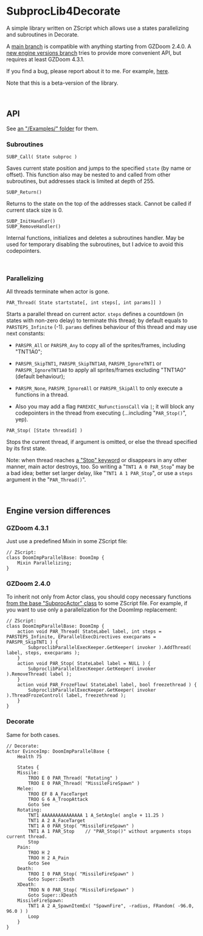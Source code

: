 # SubprocLib4Decorate
A simple library written on ZScript which allows use a states parallelizing and subroutines in Decorate.

A [main branch](https://github.com/MorthimerMcMare/SubprocLib4Decorate) is compatible with anything starting from GZDoom 2.4.0. A [new engine versions branch](https://github.com/MorthimerMcMare/SubprocLib4Decorate/tree/new_engine_versions) tries to provide more convenient API, but requires at least GZDoom 4.3.1.

If you find a bug, please report about it to me. For example, [here](https://github.com/MorthimerMcMare/SubprocLib4Decorate/issues).

Note that this is a beta-version of the library.


<p><br></p>

## API

See [an "/Examples/" folder](https://github.com/MorthimerMcMare/SubprocLib4Decorate/tree/new_engine_versions/Examples) for them.

### Subroutines

```
SUBP_Call( State subproc )
```
Saves current state position and jumps to the specified `state` (by name or offset). This function also may be nested to and called from other subroutines, but addresses stack is limited at depth of 255.

```
SUBP_Return()
```
Returns to the state on the top of the addresses stack. Cannot be called if current stack size is 0.


```
SUBP_InitHandler()
SUBP_RemoveHandler()
```
Internal functions, initializes and deletes a subroutines handler. May be used for temporary disabling the subroutines, but I advice to avoid this codepointers.


<p><br></p>

### Parallelizing

All threads terminate when actor is gone.

```
PAR_Thread( State startstate[, int steps[, int params]] )
```

Starts a parallel thread on current actor. `steps` defines a countdown (in states with non-zero delay) to terminate this thread; by default equals to `PARSTEPS_Infinite` (-1). `params` defines behaviour of this thread and may use next constants:

* `PARSPR_All` or `PARSPR_Any` to copy all of the sprites/frames, including "TNT1A0";

* `PARSPR_SkipTNT1`, `PARSPR_SkipTNT1A0`, `PARSPR_IgnoreTNT1` or `PARSPR_IgnoreTNT1A0` to apply all sprites/frames excluding "TNT1A0" (default behaviour);

* `PARSPR_None`, `PARSPR_IgnoreAll` or `PARSPR_SkipAll` to only execute a functions in a thread.

* Also you may add a flag `PAREXEC_NoFunctionsCall` via `|`; it will block any codepointers in the thread from executing (...including "`PAR_Stop()`", yep).

```
PAR_Stop( [State threadid] )
```
Stops the current thread, if argument is omitted, or else the thread specified by its first state.

Note: when thread reaches [a "Stop" keyword](https://zdoom.org/wiki/Actor_states#Flow_control) or disappears in any other manner, main actor destroys, too. So writing a "`TNT1 A 0 PAR_Stop`" may be a bad idea; better set larger delay, like "`TNT1 A 1 PAR_Stop`", or use a `steps` argument in the "`PAR_Thread()`".


<p><br></p>

## Engine version differences

### GZDoom 4.3.1

Just use a predefined Mixin in some ZScript file:
```Csharp
// ZScript:
class DoomImpParallelBase: DoomImp {
	Mixin Parallelizing;
}
```

### GZDoom 2.4.0

To inherit not only from Actor class, you should copy necessary functions [from the base "SubprocActor" class](https://github.com/MorthimerMcMare/SubprocLib4Decorate/blob/compatibility/ZScript.zsc#L11) to some ZScript file. For example, if you want to use only a parallelization for the DoomImp replacement:

```Csharp
// ZScript:
class DoomImpParallelBase: DoomImp {
	action void PAR_Thread( StateLabel label, int steps = PARSTEPS_Infinite, EParallelExecDirectives execparams = PARSPR_SkipTNT1 ) {
		SubproclibParallelExecKeeper.GetKeeper( invoker ).AddThread( label, steps, execparams );
	}
	action void PAR_Stop( StateLabel label = NULL ) {
		SubproclibParallelExecKeeper.GetKeeper( invoker ).RemoveThread( label );
	}
	action void PAR_FrozeFlow( StateLabel label, bool freezethread ) {
		SubproclibParallelExecKeeper.GetKeeper( invoker ).ThreadFrozeControl( label, freezethread );
	}
}
```

### Decorate

Same for both cases.

```Csharp
// Decorate:
Actor EvinceImp: DoomImpParallelBase {
	Health 75

	States {
	Missile:
		TROO E 0 PAR_Thread( "Rotating" )
		TROO E 0 PAR_Thread( "MissileFireSpawn" )
	Melee:
		TROO EF 8 A_FaceTarget
		TROO G 6 A_TroopAttack 
		Goto See
	Rotating:
		TNT1 AAAAAAAAAAAAAAA 1 A_SetAngle( angle + 11.25 )
		TNT1 A 2 A_FaceTarget
		TNT1 A 0 PAR_Stop( "MissileFireSpawn" )
		TNT1 A 1 PAR_Stop    // "PAR_Stop()" without arguments stops current thread.
		Stop
	Pain:
		TROO H 2
		TROO H 2 A_Pain
		Goto See
	Death:
		TROO I 0 PAR_Stop( "MissileFireSpawn" )
		Goto Super::Death
	XDeath:
		TROO N 0 PAR_Stop( "MissileFireSpawn" )
		Goto Super::XDeath
	MissileFireSpawn:
		TNT1 A 2 A_SpawnItemEx( "SpawnFire", -radius, FRandom( -96.0, 96.0 ) )
		Loop
	}
}
```
